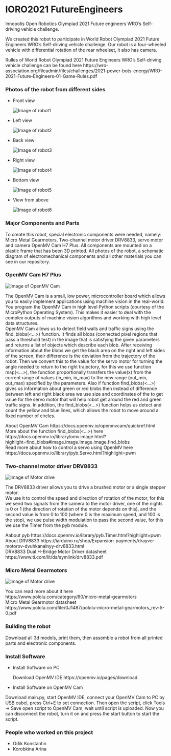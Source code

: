 # IORO2021 FutureEngineers
<p>Innopolis Open Robotics Olympiad 2021 Future engineers WRO’s Self-driving vehicle challenge.</p>
<p>We created this robot to participate in World Robot Olympiad 2021 Future Engineers WRO’s Self-driving vehicle challenge.
Our robot is a four-wheeled vehicle with differential rotation of the rear wheelset, it also has сamera.</p>

<p>Rulles of World Robot Olympiad 2021 Future Engineers WRO’s Self-driving vehicle challenge can be found here https://wro-association.org/fileadmin/files/challenges/2021-power-bots-energy/WRO-2021-Future-Engineers-01-Game-Rules.pdf</p>

<h3>Photos of the robot from different sides</h3>
<ul><li>Front view</li>
	
![Image of robot1](https://github.com/Glaurung2000/images/blob/master/photo_2021-09-23_17-11-24.jpg)

<li>Left view</li>
	
![Image of robot2](https://github.com/Glaurung2000/images/blob/master/photo_2021-09-23_17-12-11.jpg)
	
<li>Back view</li>

![Image of robot3](https://github.com/Glaurung2000/images/blob/master/photo_2021-09-23_17-12-03.jpg)

<li>Right view</li>
	
![Image of robot4](https://github.com/Glaurung2000/images/blob/master/photo_2021-09-23_17-11-50.jpg)

<li>Bottom view</li>

![Image of robot5](https://github.com/Glaurung2000/images/blob/master/photo_2021-09-23_17-12-25.jpg)

<li>View from above</li>
	
![Image of robot6](https://github.com/Glaurung2000/images/blob/master/photo_2021-09-23_17-12-19.jpg)

</ul>

<h3>Major Components and Parts</h3>
<p>To create this robot, special electronic components were needed, namely: Micro Metal Gearmotors, Two-channel motor driver DRV8833, servo motor and camera OpenMV Cam H7 Plus. All components are mounted on a plastic frame that has been 3D printed. All photos of the robot, a schematic diagram of electromechanical components and all other materials you can see in our repository.</p>

<h3>OpenMV Cam H7 Plus</h3>

![Image of OpenMV Cam](https://github.com/Glaurung2000/images/blob/master/pinout-openmv-cam-h7-plus-ov5640.png)

<p>The OpenMV Cam is a small, low power, microcontroller board which allows you to easily implement applications using machine vision in the real-world. You program the OpenMV Cam in high level Python scripts (courtesy of the MicroPython Operating System). This makes it easier to deal with the complex outputs of machine vision algorithms and working with high level data structures.</br>
OpenMV Cam allows us to detect field walls and traffic signs using the find_blobs(<...>) function. It finds all blobs (connected pixel regions that pass a threshold test) in the image that is satisfying the given parameters and returns a list of objects which describe each blob. After receiving information about the blobs we get the black area on the right and left sides of the screen, their difference is the deviation from the trajectory of the robot. Then we convert this to the value for the servo motor for turning the angle needed to return to the right trajectory, for this we use function map(<...>), the function proportionally transfers the value(x) from the current range of values (in_min, in_max) to the new range (out_min, out_max) specified by the parameters. Also if function find_blobs(<...>) gives us information about green or red blobs then instead of difference between left and right black area we use size and coordinates of the to get value for the servo motor that will help robot get around the red and green traffic signs. In addition, the find_blobs(<...>) function helps us detect and count the yellow and blue lines, which allows the robot to move around a fixed number of circles.</p>

<p>About OpenMV Cam https://docs.openmv.io/openmvcam/quickref.html</br>
More about the function find_blobs(<...>) here https://docs.openmv.io/library/omv.image.html?highlight=find_blobs#image.image.Image.image.find_blobs</br>
Read more about how to control a servo using OpenMV here https://docs.openmv.io/library/pyb.Servo.html?highlight=pwm</p>

<h3>Two-channel motor driver DRV8833</h3>

![Image of Motor drive](https://github.com/Glaurung2000/images/blob/master/DRV8833.jpg)

<p>The DRV8833 driver allows you to drive a brushed motor or a single stepper motor.</br>
We use it to control the speed and direction of rotation of the motor, for this we send two signals from the camera to the motor driver, one of the nights is 0 or 1 (the direction of rotation of the motor depends on this), and the second value is from 0 to 100 (where 0 is the maximum speed, and 100 is the stop), we use pulse width modulation to pass the second value, for this we use the Timer from the pyb module.</p> 

<p>Aabout pyb https://docs.openmv.io/library/pyb.Timer.html?highlight=pwm</br>
About DRV8833 https://iarduino.ru/shop/Expansion-payments/drayver-motorov-dvuhkanalnyy-drv8833.html</br>
DRV8833 Dual H-Bridge Motor Driver datasheet https://www.ti.com/lit/ds/symlink/drv8833.pdf</p>


<h3>Micro Metal Gearmotors</h3>

![Image of Motor drive](https://github.com/Glaurung2000/images/blob/master/motor.jpg)

<p>You can read more about it here https://www.pololu.com/category/60/micro-metal-gearmotors</br>
 Micro Metal Gearmotor datasheet https://www.pololu.com/file/0J1487/pololu-micro-metal-gearmotors_rev-5-0.pdf</p>


<h3>Building the robot</h3>
<p>Download all 3d models, print them, then assemble a robot from all printed parts and electronic components.</p>

<h3>Install Software</h3>
<ul><li>Install Software on PC</li>
<p>Download OpenMV IDE https://openmv.io/pages/download</p>
<li>Install Software on OpenMV Cam</li></ul>
<p>Download main.py, start OpenMV IDE, connect your OpenMV Cam to PC by USB cabel, press Ctrl+E to set connection. Then open the script, click Tools -> 
Save open script to OpenMV Cam, wait until script is uploaded. Now you can disconnect the robot, turn it on and press the start button to start the script.</p>


<h3>People who worked on this project</h3>
	<ul><li>Orlik Konstantin</li>
	<li>Korobkina Arina</li></ul>
